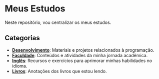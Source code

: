 # Meus Estudos

Neste repositório, vou centralizar os meus estudos.

## Categorias

- **[Desenvolvimento](https://github.com/aldiney-moreira/my-studies/tree/main/development)**: Materiais e projetos relacionados à programação.
- **[Faculdade](https://github.com/aldiney-moreira/my-studies/tree/main/college)**: Conteúdos e atividades da minha jornada acadêmica.
- **[Inglês](https://github.com/aldiney-moreira/my-studies/tree/main/eng)**: Recursos e exercícios para aprimorar minhas habilidades no idioma.
- **[Livros](https://github.com/aldiney-moreira/my-studies/tree/main/books)**: Anotações dos livros que estou lendo.
